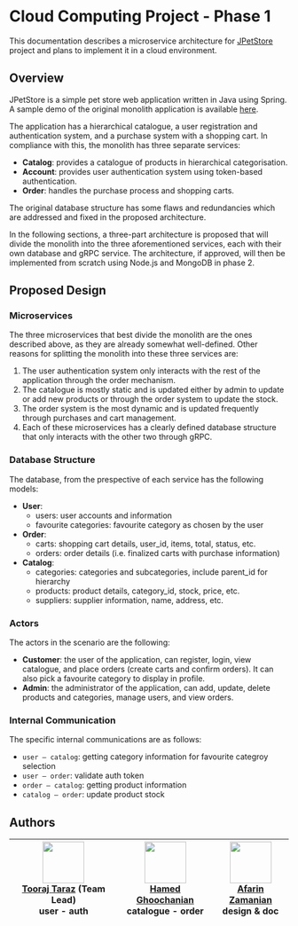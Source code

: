 # Cloud Computing Project - Phase 1
This documentation describes a microservice architecture for [JPetStore](https://github.com/mybatis/jpetstore-6) project and plans to implement it in a cloud environment.

## Overview
JPetStore is a simple pet store web application written in Java using Spring. A sample demo of the original monolith application is available [here](https://petstore.octoperf.com/actions/Catalog.action).

The application has a hierarchical catalogue, a user registration and authentication system, and a purchase system with a shopping cart. In compliance with this, the monolith has three separate services:
- **Catalog**: provides a catalogue of products in hierarchical categorisation.
- **Account**: provides user authentication system using token-based authentication.
- **Order**: handles the purchase process and shopping carts.

The original database structure has some flaws and redundancies which are addressed and fixed in the proposed architecture.

In the following sections, a three-part architecture is proposed that will divide the monolith into the three aforementioned services, each with their own database and gRPC service. The architecture, if approved, will then be implemented from scratch using Node.js and MongoDB in phase 2.

## Proposed Design
### Microservices
The three microservices that best divide the monolith are the ones described above, as they are already somewhat well-defined. Other reasons for splitting the monolith into these three services are:
1. The user authentication system only interacts with the rest of the application through the order mechanism.
2. The catalogue is mostly static and is updated either by admin to update or add new products or through the order system to update the stock.
3. The order system is the most dynamic and is updated frequently through purchases and cart management.
4. Each of these microservices has a clearly defined database structure that only interacts with the other two through gRPC.

### Database Structure
The database, from the prespective of each service has the following models:
* **User**:
  * users: user accounts and information
  * favourite categories: favourite category as chosen by the user
* **Order**:
  * carts: shopping cart details, user_id, items, total, status, etc.
  * orders: order details (i.e. finalized carts with purchase information)
* **Catalog**:
  * categories: categories and subcategories, include parent_id for hierarchy
  * products: product details, category_id, stock, price, etc.
  * suppliers: supplier information, name, address, etc.

<!-- insert access diagram 1 (db objects in services) -->

### Actors
The actors in the scenario are the following:
- **Customer**: the user of the application, can register, login, view catalogue, and place orders (create carts and confirm orders). It can also pick a favourite category to display in profile.
- **Admin**: the administrator of the application, can add, update, delete products and categories, manage users, and view orders.

<!-- insert access diagram 2 (user-service and service-service interactions) -->
### Internal Communication
The specific internal communications are as follows:
* `user — catalog`: getting category information for favourite categroy selection
* `user — order`: validate auth token
* `order — catalog`: getting product information
* `catalog — order`: update product stock


<!-- add roles -->
## Authors
<!-- + Tooraj Taraz ([@ToorajTaraz](https://github.com/ToorajTaraz))
+ Hamed Ghoochanian ([@HamedGhoochanian](https://github.com/HamedGhoochanian))
+ Afarin Zamanian ([@Af4rinz](https://github.com/Af4rinz)) -->

| [<img class="avatar avatar-user" src="https://avatars.githubusercontent.com/u/64916254?v=4" width="75px;"/><br/>Tooraj Taraz](https://github.com/ToorajTaraz) (Team Lead) <br/>user - auth | [<img class="avatar avatar-user" src="https://avatars.githubusercontent.com/u/67141954?v=4" width="75px;"/><br/>Hamed Ghoochanian](https://github.com/HamedGhoochanian)<br/>catalogue - order| [<img class="avatar avatar-user" src="https://avatars.githubusercontent.com/u/23293389?v=4" width="75px;" /><br/>Afarin Zamanian](https://github.com/Af4rinz)<br/>design & doc|
| :---: | :---: | :---: |
